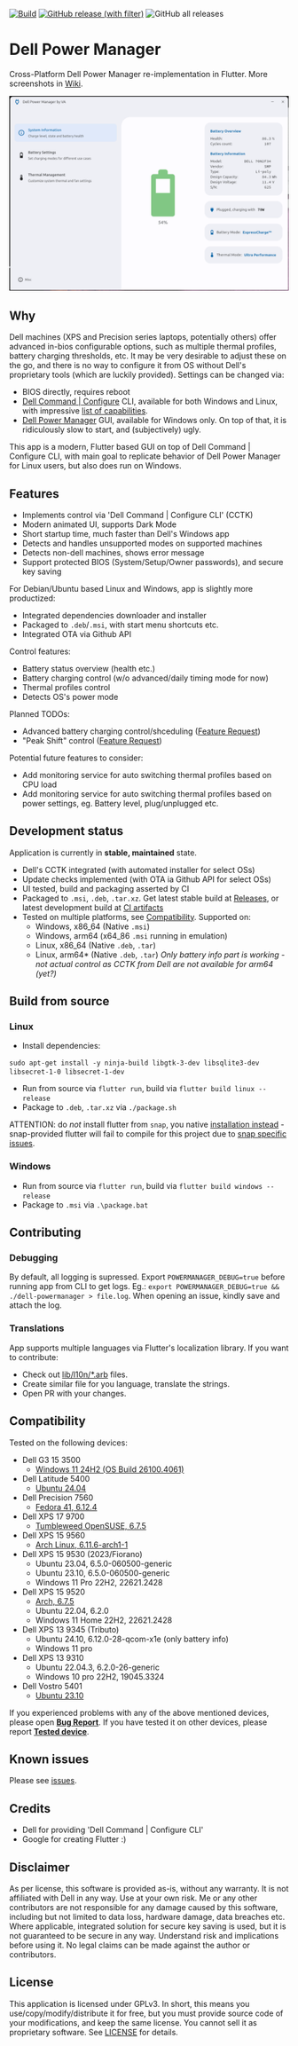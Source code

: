 [![Build](https://github.com/alexVinarskis/dell-powermanager/actions/workflows/build.yml/badge.svg?branch=master)](https://github.com/alexVinarskis/dell-powermanager/actions/workflows/build.yml)
[![GitHub release (with filter)](https://img.shields.io/github/v/release/alexVinarskis/dell-powermanager?label=Release)](https://github.com/alexVinarskis/dell-powermanager/releases/latest)
![GitHub all releases](https://img.shields.io/github/downloads/alexVinarskis/dell-powermanager/total?label=Downloads)

# Dell Power Manager
Cross-Platform Dell Power Manager re-implementation in Flutter. More screenshots in [Wiki](https://github.com/alexVinarskis/dell-powermanager/wiki).

![Screenshot Summary](https://raw.githubusercontent.com/alexVinarskis/dell-powermanager/master/images/screenshot_summary.png)

## Why
Dell machines (XPS and Precision series laptops, potentially others) offer advanced in-bios configurable options, such as multiple thermal profiles, battery charging thresholds, etc. It may be very desirable to adjust these on the go, and there is no way to configure it from OS without Dell's proprietary tools (which are luckily provided). Settings can be changed via:
* BIOS directly, requires reboot
* [Dell Command | Configure](https://www.dell.com/support/kbdoc/en-us/000178000/dell-command-configure) CLI, available for both Windows and Linux, with impressive [list of capabilities](https://dl.dell.com/topicspdf/command-configure_reference-guide4_en-us.pdf).
* [Dell Power Manager](https://www.dell.com/support/contents/en-au/article/product-support/self-support-knowledgebase/software-and-downloads/dell-power-manager) GUI, available for Windows only. On top of that, it is ridiculously slow to start, and (subjectively) ugly.

This app is a modern, Flutter based GUI on top of Dell Command | Configure CLI, with main goal to replicate behavior of Dell Power Manager for Linux users, but also does run on Windows.

## Features
* Implements control via 'Dell Command | Configure CLI' (CCTK)
* Modern animated UI, supports Dark Mode
* Short startup time, much faster than Dell's Windows app
* Detects and handles unsupported modes on supported machines
* Detects non-dell machines, shows error message
* Support protected BIOS (System/Setup/Owner passwords), and secure key saving

For Debian/Ubuntu based Linux and Windows, app is slightly more productized:
* Integrated dependencies downloader and installer
* Packaged to `.deb`/`.msi`, with start menu shortcuts etc.
* Integrated OTA via Github API

Control features:
* Battery status overview (health etc.)
* Battery charging control (w/o advanced/daily timing mode for now)
* Thermal profiles control
* Detects OS's power mode

Planned TODOs:
* Advanced battery charging control/shceduling ([Feature Request](https://github.com/alexVinarskis/dell-powermanager/issues/24))
* "Peak Shift" control ([Feature Request](https://github.com/alexVinarskis/dell-powermanager/issues/57))

Potential future features to consider:
* Add monitoring service for auto switching thermal profiles based on CPU load
* Add monitoring service for auto switching thermal profiles based on power settings, eg. Battery level, plug/unplugged etc.

## Development status
Application is currently in **stable, maintained** state.

* Dell's CCTK integrated (with automated installer for select OSs)
* Update checks implemented (with OTA ia Github API for select OSs)
* UI tested, build and packaging asserted by CI
* Packaged to `.msi`, `.deb`, `.tar.xz`. Get latest stable build at [Releases](https://github.com/alexVinarskis/dell-powermanager/releases/latest), or latest development build at [CI artifacts](https://github.com/alexVinarskis/dell-powermanager/actions/workflows/build.yml?query=branch%3Amaster)
* Tested on multiple platforms, see [Compatibility](#compatibility). Supported on:
    * Windows, x86_64 (Native `.msi`)
    * Windows, arm64 (x64_86 `.msi` running in emulation)
    * Linux, x86_64 (Native `.deb`, `.tar`)
    * Linux, arm64* (Native `.deb`, `.tar`) _Only battery info part is working - not actual control as CCTK from Dell are not available for arm64 (yet?)_
## Build from source
### Linux
* Install dependencies:
```
sudo apt-get install -y ninja-build libgtk-3-dev libsqlite3-dev libsecret-1-0 libsecret-1-dev
```
* Run from source via `flutter run`, build via `flutter build linux --release`
* Package to `.deb`, `.tar.xz` via `./package.sh`

ATTENTION: do _not_ install flutter from `snap`, you native [installation instead](https://docs.flutter.dev/get-started/install/linux/desktop) - snap-provided flutter will fail to compile for this project due to [snap specific issues](https://github.com/juliansteenbakker/flutter_secure_storage/issues/676).

### Windows
* Run from source via `flutter run`, build via `flutter build windows --release`
* Package to `.msi` via `.\package.bat`

## Contributing

### Debugging

By default, all logging is supressed. Export `POWERMANAGER_DEBUG=true` before running app from CLI to get logs.
Eg.: `export POWERMANAGER_DEBUG=true && ./dell-powermanager > file.log`. When opening an issue, kindly save and attach the log.

### Translations
App supports multiple languages via Flutter's localization library. If you want to contribute:
* Check out [lib/l10n/*.arb](https://raw.githubusercontent.com/alexVinarskis/dell-powermanager/master/lib/l10n/app_en.arb) files.
* Create similar file for you language, translate the strings.
* Open PR with your changes.

## Compatibility
Tested on the following devices:
* Dell G3 15 3500
    * [Windows 11 24H2 (OS Build 26100.4061)](https://github.com/alexVinarskis/dell-powermanager/issues/65)
* Dell Latitude 5400
    * [Ubuntu 24.04](https://github.com/alexVinarskis/dell-powermanager/issues/56)
* Dell Precision 7560
    * [Fedora 41, 6.12.4](https://github.com/alexVinarskis/dell-powermanager/issues/47)
* Dell XPS 17 9700
    * [Tumbleweed OpenSUSE, 6.7.5](https://github.com/alexVinarskis/dell-powermanager/issues/31)
* Dell XPS 15 9560
    * [Arch Linux, 6.11.6-arch1-1](https://github.com/alexVinarskis/dell-powermanager/issues/46)
* Dell XPS 15 9530 (2023/Fiorano)
    * Ubuntu 23.04, 6.5.0-060500-generic
    * Ubuntu 23.10, 6.5.0-060500-generic
    * Windows 11 Pro 22H2, 22621.2428
* Dell XPS 15 9520
    * [Arch, 6.7.5](https://github.com/alexVinarskis/dell-powermanager/issues/31)
    * Ubuntu 22.04, 6.2.0
    * Windows 11 Home 22H2, 22621.2428
* Dell XPS 13 9345 (Tributo)
    * Ubuntu 24.10, 6.12.0-28-qcom-x1e (only battery info)
    * Windows 11 pro
* Dell XPS 13 9310
    * Ubuntu 22.04.3, 6.2.0-26-generic
    * Windows 10 pro 22H2, 19045.3324
* Dell Vostro 5401
    * [Ubuntu 23.10](https://github.com/alexVinarskis/dell-powermanager/issues/23) 

If you experienced problems with any of the above mentioned devices, please open [**Bug Report**](https://github.com/alexVinarskis/dell-powermanager/issues/new?template=bug_report.md&title=[BUG]). If you have tested it on other devices, please report [**Tested device**](https://github.com/alexVinarskis/dell-powermanager/issues).

## Known issues
Please see [issues](https://github.com/alexVinarskis/dell-powermanager/issues).
## Credits
* Dell for providing 'Dell Command | Configure CLI'
* Google for creating Flutter :)

## Disclaimer
As per license, this software is provided as-is, without any warranty. It is not affiliated with Dell in any way. Use at your own risk. Me or any other contributors are not responsible for any damage caused by this software, including but not limited to data loss, hardware damage, data breaches etc. Where applicable, integrated solution for secure key saving is used, but it is not guaranteed to be secure in any way. Understand risk and implications before using it. No legal claims can be made against the author or contributors.

## License
This application is licensed under GPLv3. In short, this means you use/copy/modify/distribute it for free, but you must provide source code of your modifications, and keep the same license. You cannot sell it as proprietary software. See [LICENSE](LICENSE) for details.
